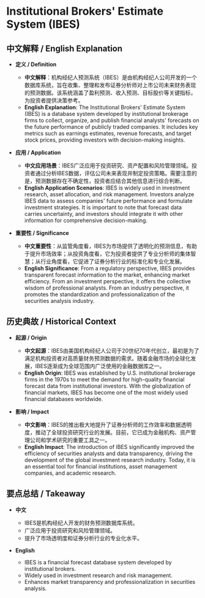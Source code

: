 # Institutional Brokers' Estimate System (IBES)

## 中文解释 / English Explanation

* **定义 / Definition**  
  - **中文解释**：机构经纪人预测系统（IBES）是由机构经纪人公司开发的一个数据库系统，旨在收集、整理和发布证券分析师对上市公司未来财务表现的预测数据。该系统涵盖了盈利预测、收入预测、目标股价等关键指标，为投资者提供决策参考。  
  - **English Explanation**: The Institutional Brokers' Estimate System (IBES) is a database system developed by institutional brokerage firms to collect, organize, and publish financial analysts' forecasts on the future performance of publicly traded companies. It includes key metrics such as earnings estimates, revenue forecasts, and target stock prices, providing investors with decision-making insights.

* **应用 / Application**  
  - **中文应用场景**：IBES广泛应用于投资研究、资产配置和风险管理领域。投资者通过分析IBES数据，评估公司未来表现并制定投资策略。需要注意的是，预测数据存在不确定性，投资者应结合其他信息进行综合判断。  
  - **English Application Scenarios**: IBES is widely used in investment research, asset allocation, and risk management. Investors analyze IBES data to assess companies' future performance and formulate investment strategies. It is important to note that forecast data carries uncertainty, and investors should integrate it with other information for comprehensive decision-making.

* **重要性 / Significance**  
  - **中文重要性**：从监管角度看，IBES为市场提供了透明化的预测信息，有助于提升市场效率；从投资角度看，它为投资者提供了专业分析师的集体智慧；从行业角度看，它促进了证券分析行业的标准化和专业化发展。  
  - **English Significance**: From a regulatory perspective, IBES provides transparent forecast information to the market, enhancing market efficiency. From an investment perspective, it offers the collective wisdom of professional analysts. From an industry perspective, it promotes the standardization and professionalization of the securities analysis industry.

## 历史典故 / Historical Context

* **起源 / Origin**  
  - **中文起源**：IBES由美国机构经纪人公司于20世纪70年代创立，最初是为了满足机构投资者对高质量财务预测数据的需求。随着金融市场的全球化发展，IBES逐渐成为全球范围内广泛使用的金融数据库之一。  
  - **English Origin**: IBES was established by U.S. institutional brokerage firms in the 1970s to meet the demand for high-quality financial forecast data from institutional investors. With the globalization of financial markets, IBES has become one of the most widely used financial databases worldwide.

* **影响 / Impact**  
  - **中文影响**：IBES的推出极大地提升了证券分析师的工作效率和数据透明度，推动了全球投资研究行业的发展。目前，它已成为金融机构、资产管理公司和学术研究的重要工具之一。  
  - **English Impact**: The introduction of IBES significantly improved the efficiency of securities analysts and data transparency, driving the development of the global investment research industry. Today, it is an essential tool for financial institutions, asset management companies, and academic research.

## 要点总结 / Takeaway

* **中文**  
  - IBES是机构经纪人开发的财务预测数据库系统。  
  - 广泛应用于投资研究和风险管理领域。  
  - 提升了市场透明度和证券分析行业的专业化水平。

* **English**  
  - IBES is a financial forecast database system developed by institutional brokers.  
  - Widely used in investment research and risk management.  
  - Enhances market transparency and professionalization in securities analysis.